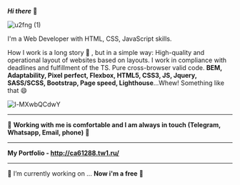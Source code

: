<b>***Hi there***</b> 👋 

![u2fng (1)](https://github.com/KirillRusacoff/KirillRusacoff/assets/121468262/e521cef8-4969-41fd-80a1-7d858a35782e)




I'm a Web Developer with HTML, CSS, JavaScript skills. 



How I work is a long story 🤔 , but in a simple way: High-quality and operational layout of websites based on layouts. I work in compliance with deadlines and fulfillment of the TS. Pure cross-browser valid code. <b>BEM, Adaptability, Pixel perfect, Flexbox, HTML5, CSS3, JS, Jquery, SASS/SCSS, Bootstrap, Page speed, Lighthouse</b>...Whew! Something like that 😄



![l-MXwbQCdwY](https://github.com/KirillRusacoff/KirillRusacoff/assets/121468262/404bc84f-483c-4c9d-b48e-d47dacb1b46a)


********************



🌱 <b>Working with me is comfortable and I am always in touch (Telegram, Whatsapp, Email, phone)</b> 🌱


********************


<b>My Portfolio - http://ca61288.tw1.ru/</b>


********************


 🔭 I’m currently working on ... <b>Now i'm a free</b> 👋

